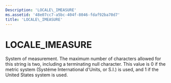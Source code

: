 ```yaml
---
Description: 'LOCALE\_IMEASURE'
ms.assetid: '48e07cc7-a5bc-404f-8046-fdaf92ba70d7'
title: 'LOCALE\_IMEASURE'
---
```


# LOCALE\_IMEASURE

System of measurement. The maximum number of characters allowed for this string is two, including a terminating null character. This value is 0 if the metric system (Systéme International d'Units, or S.I.) is used, and 1 if the United States system is used.

 

 



